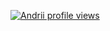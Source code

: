 [![Andrii profile views](https://u8views.com/api/v1/github/profiles/37049744/views/day-week-month-total-count.svg)](https://u8views.com/github/anxp)

<!--
**anxp/anxp** is a ✨ _special_ ✨ repository because its `README.md` (this file) appears on your GitHub profile.

Here are some ideas to get you started:

- 🔭 I’m currently working on ...
- 🌱 I’m currently learning ...
- 👯 I’m looking to collaborate on ...
- 🤔 I’m looking for help with ...
- 💬 Ask me about ...
- 📫 How to reach me: ...
- 😄 Pronouns: ...
- ⚡ Fun fact: ...
-->
